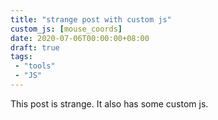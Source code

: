 ```yaml
---
title: "strange post with custom js"
custom_js: [mouse_coords]
date: 2020-07-06T00:00:00+08:00
draft: true
tags:
 - "tools"
 - "JS"
---
```


This post is strange. It also has some custom js.
